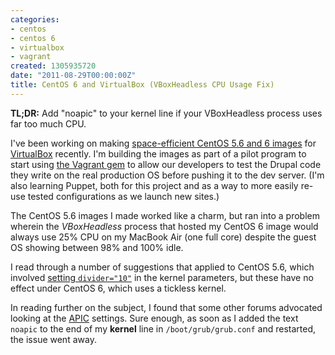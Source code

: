 ```yaml
---
categories:
- centos
- centos 6
- virtualbox
- vagrant
created: 1305935720
date: "2011-08-29T00:00:00Z"
title: CentOS 6 and VirtualBox (VBoxHeadless CPU Usage Fix)
---
```

**TL;DR:** Add "noapic" to your kernel line if your VBoxHeadless process uses far too much CPU.

I've been working on making [space-efficient CentOS 5.6 and 6 images](https://github.com/smerrill/veewee-fun/) for [VirtualBox](http://www.virtualbox.org) recently. I'm building the images as part of a pilot program to start using [the Vagrant gem](http://vagrantup.com) to allow our developers to test the Drupal code they write on the real production OS before pushing it to the dev server. (I'm also learning Puppet, both for this project and as a way to more easily re-use tested configurations as we launch new sites.)

The CentOS 5.6 images I made worked like a charm, but ran into a problem wherein the _VBoxHeadless_ process that hosted my CentOS 6 image would always use 25% CPU on my MacBook Air (one full core) despite the guest OS showing between 98% and 100% idle.

<!--more-->

I read through a number of suggestions that applied to CentOS 5.6, which involved [setting ```divider="10"```](http://tiebing.blogspot.com/2011/08/virtualbox-vboxheadless-high-cpu-usage.html) in the kernel parameters, but these have no effect under CentOS 6, which uses a tickless kernel.

In reading further on the subject, I found that some other forums advocated looking at the [APIC](http://www.wlug.org.nz/APIC) settings. Sure enough, as soon as I added the text ```noapic``` to the end of my **kernel** line in ```/boot/grub/grub.conf``` and restarted, the issue went away.


